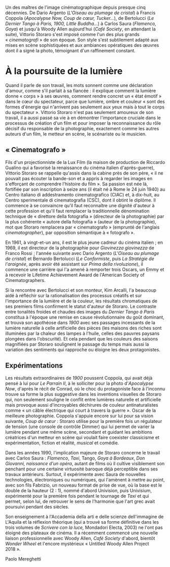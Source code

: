 Un des maîtres de l'image cinématographique depuis presque cinq décennies. De Dario Argento (*L'Oiseau au plumage de cristal*) à Francis Coppola (*Apocalypse Now, Coup de cœur, Tucker...*), de Bertolucci (*Le Dernier Tango à Paris, 1900, Little Buddha...*) à Carlos Saura (*Flamenco, Goya*) et jusqu'à Woody Allen aujourd'hui (*Café Society*, en attendant la suite), Vittorio Storaro s'est imposé comme l'un des plus grands «&nbsp;*cinematografi*&nbsp;» de son époque. Son style s'est subtilement adapté aux mises en scène sophistiquées et aux ambiances opératiques des œuvres dont il a signé la photo, témoignant d'un raffinement constant.

# À la poursuite de la lumière

Quand il parle de son travail, les mots sonnent comme une déclaration d'amour, comme s'il parlait à sa fiancée&nbsp;: il explique comment la lumière donne «&nbsp;corps&nbsp;» à ses œuvres, comment rendre concret un «&nbsp;état émotif&nbsp;» dans le cœur du spectateur, parce que lumière, ombre et couleur «&nbsp;sont des formes d'énergie qui n'arrivent pas seulement aux yeux mais à tout le corps du spectateur&nbsp;». Vittorio Storaro n'est pas seulement amoureux de son travail, il a aussi passé sa vie à en démontrer l'importance cruciale dans le processus de création d'un film et pour imposer la reconnaissance du rôle décisif du responsable de la photographie, exactement comme les autres auteurs d'un film, le metteur en scène, le scénariste ou le musicien.

## «&nbsp;Cinematografo&nbsp;»

Fils d'un projectionniste de la Lux Film (la maison de production de Riccardo Gualino qui a favorisé la renaissance du cinéma italien d'après-guerre), Vittorio Storaro se rappelle qu'assis dans la cabine près de son père, «&nbsp;il ne pouvait pas écouter la bande-son et a appris à regarder les images en s'efforçant de comprendre l'histoire du film&nbsp;». Sa passion est née là, fortifiée par son inscription à seize ans (il était né à Rome le 24 juin 1940) au Centro italiano di addestramento cinematografico (CIAC) et, à dix-huit, au Centro sperimentale di cinematografia (CSC), dont il obtint le diplôme. Il commence à se convaincre qu'il faut reconnaître une dignité d'auteur à cette profession et qu'il faut remplacer la traditionnelle dénomination technique de «&nbsp;direttore della fotografia&nbsp;» (directeur de la photographie) par la plus cohérente «&nbsp;autore della fotografia&nbsp;» (auteur de la photographie), mot que Storaro remplacera par «&nbsp;cinematografo&nbsp;» (emprunté de l'anglais *cinematographer*), par opposition sémantique à «&nbsp;fotografo&nbsp;».

En 1961, à vingt-et-un ans, il est le plus jeune cadreur du cinéma italien&nbsp;; en 1969, il est directeur de la photographie pour *Giovinezza giovinezza* de Franco Rossi&nbsp;; l'année suivante avec Dario Argento (*L'Oiseau au plumage de cristal*) et Bernardo Bertolucci (*Le Conformiste*, puis *La Stratégie de l'araignée*, après avoir été assistant sur *Prima della rivoluzione*), il commence une carrière qui l'a amené à remporter trois Oscars, un Emmy et à recevoir le Lifetime Achievement Award de l'American Society of Cinematographers.

Si la rencontre avec Bertolucci et son monteur, Kim Arcalli, l'a beaucoup aidé à réfléchir sur la rationalisation des processus créatifs et sur l'importance de la lumière et de la couleur, les résultats chromatiques de ses premiers films confirment le statut d'auteur de Storaro. Le contraste entre tonalités froides et chaudes des images du *Dernier Tango à Paris* constitua à l'époque une remise en cause révolutionnaire du goût dominant, et trouva son apothéose dans *1900* avec ses passages incessants de la lumière naturelle à celle artificielle des pièces (les maisons des riches sont illuminées par la chaleur des lampes à l'huile, celles des pauvres paysans plongées dans l'obscurité). Et cela pendant que les couleurs des saisons magnifiées par Storaro soulignent le passage du temps mais aussi la variation des sentiments qui rapproche ou éloigne les deux protagonistes.

## Expérimentations

Les résultats extraordinaires de *1900* poussent Coppola, qui avait déjà pensé à lui pour *Le Parrain II*, à le solliciter pour la photo d'*Apocalypse Now*, d'après le récit de Conrad, où le choc du protagoniste face à l'inconnu trouve sa forme la plus suggestive dans les inventions visuelles de Storaro qui, non seulement souligne le conflit entre lumières naturelle et artificielle mais provoque aussi d'incroyables déchirures de couleur antinaturalistes comme «&nbsp;un câble électrique qui court à travers la guerre&nbsp;». Oscar de la meilleure photographie. Coppola s'appuie encore sur lui pour sa vision suivante, *Coup de cœur*&nbsp;: Storaro utilise pour la première fois un régulateur de tension (une console de contrôle Dimmer) qui lui permet de varier la lumière pendant une même scène, secondant et guidant les ambitions créatrices d'un metteur en scène qui voulait faire coexister classicisme et expérimentation, fiction et réalité, *musical* et comédie.

Dans les années 1990, l'implication majeure de Storaro concerne le travail avec Carlos Saura&nbsp;: *Flamenco*, *Taxi*, Tango, *Goya à Bordeaux*, *Don Giovanni, naissance d'un opéra*, autant de films où il cultive visiblement son penchant pour une certaine virtuosité baroque déjà perceptible dans ses travaux antérieurs. Surtout, il expérimente avec Saura de nouvelles technologies, électroniques ou numériques, qui l'amènent à mettre au point, avec son fils Fabrizio, un nouveau format de prise de vue, où la base est le double de la hauteur (2&nbsp;: 1), nommé d'abord Univision, puis Univisium, expérimenté pour la première fois pendant le tournage de *Taxi* et qui permet, selon lui, de retrouver le sens de l'harmonie que l'art grec avait poursuivi pendant des siècles.

Son enseignement à l'Accademia della arti e delle scienze dell'immagine de L'Aquila et la réflexion théorique (qui a trouvé sa forme définitive dans les trois volumes de *Scrivere con la luce,* Mondadori Electa, 2003) ne l'ont pas éloigné des plateaux de cinéma. Il a récemment commencé une nouvelle liaison professionnelle avec Woody Allen, *Café Society* d'abord, bientôt *Wonder Wheel* et l'encore mystérieux «&nbsp;Untitled Woody Allen Project 2018&nbsp;».

Paolo Mereghetti
